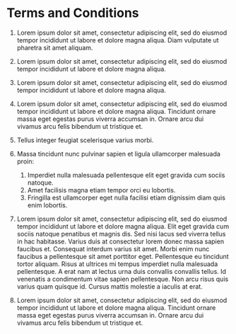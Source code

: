 # Terms and Conditions

1. Lorem ipsum dolor sit amet, consectetur adipiscing elit, sed do eiusmod tempor incididunt ut labore et dolore magna aliqua. Diam vulputate ut pharetra sit amet aliquam.

2. Lorem ipsum dolor sit amet, consectetur adipiscing elit, sed do eiusmod tempor incididunt ut labore et dolore magna aliqua.

3. Lorem ipsum dolor sit amet, consectetur adipiscing elit, sed do eiusmod tempor incididunt ut labore et dolore magna aliqua.

4. Lorem ipsum dolor sit amet, consectetur adipiscing elit, sed do eiusmod tempor incididunt ut labore et dolore magna aliqua. Tincidunt ornare massa eget egestas purus viverra accumsan in. Ornare arcu dui vivamus arcu felis bibendum ut tristique et.

5. Tellus integer feugiat scelerisque varius morbi.

6. Massa tincidunt nunc pulvinar sapien et ligula ullamcorper malesuada proin:

   1. Imperdiet nulla malesuada pellentesque elit eget gravida cum sociis natoque.
   2. Amet facilisis magna etiam tempor orci eu lobortis.
   3. Fringilla est ullamcorper eget nulla facilisi etiam dignissim diam quis enim lobortis.

7. Lorem ipsum dolor sit amet, consectetur adipiscing elit, sed do eiusmod tempor incididunt ut labore et dolore magna aliqua. Elit eget gravida cum sociis natoque penatibus et magnis dis. Sed nisi lacus sed viverra tellus in hac habitasse. Varius duis at consectetur lorem donec massa sapien faucibus et. Consequat interdum varius sit amet. Morbi enim nunc faucibus a pellentesque sit amet porttitor eget. Pellentesque eu tincidunt tortor aliquam. Risus at ultrices mi tempus imperdiet nulla malesuada pellentesque. A erat nam at lectus urna duis convallis convallis tellus. Id venenatis a condimentum vitae sapien pellentesque. Non arcu risus quis varius quam quisque id. Cursus mattis molestie a iaculis at erat.

8. Lorem ipsum dolor sit amet, consectetur adipiscing elit, sed do eiusmod tempor incididunt ut labore et dolore magna aliqua. Tincidunt ornare massa eget egestas purus viverra accumsan in. Ornare arcu dui vivamus arcu felis bibendum ut tristique et.
